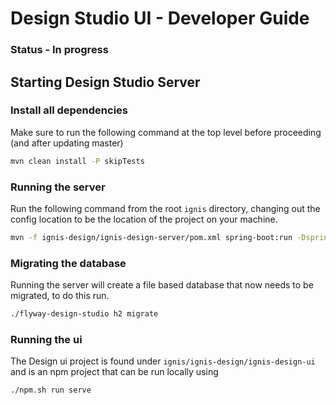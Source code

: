 # Design Studio UI - Developer Guide

### Status - In progress

## Starting Design Studio Server
### Install all dependencies
Make sure to run the following command at the top level before proceeding (and after updating master)
```bash
mvn clean install -P skipTests
```

### Running the server
Run the following command from the root `ignis` directory, changing out the config location to be the location of the project on your machine.
```bash
mvn -f ignis-design/ignis-design-server/pom.xml spring-boot:run -Dspring.profiles.active="dev" -Dspring.config.location="C:/code/ignis/ignis-design/ignis-design-server/src/test/resources/"
```

### Migrating the database
Running the server will create a file based database that now needs to be migrated, to do this run.
```bash
./flyway-design-studio h2 migrate
```

### Running the ui
The Design ui project is found under `ignis/ignis-design/ignis-design-ui` and is an npm project that can be run locally using
```bash
./npm.sh run serve
```
